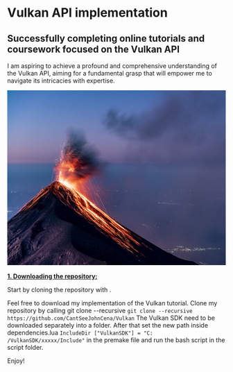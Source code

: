 # Vulkan API implementation

## Successfully completing online tutorials and coursework focused on the Vulkan API

I am aspiring to achieve a profound and comprehensive understanding of the Vulkan API, aiming for a fundamental grasp that will empower me to navigate its intricacies with expertise.

![VulkanAPI](/Resources/Branding/vulkan.png?raw=true "VulkanAPI")

<ins>**1. Downloading the repository:**</ins>

Start by cloning the repository with .

Feel free to download my implementation of the Vulkan tutorial. Clone my repository by calling git clone --recursive `git clone --recursive https://github.com/CantSeeJohnCena/Vulkan` The Vulkan SDK need to be downloaded separately into a folder. After that set the new path inside dependencies.lua `IncludeDir ["VulkanSDK"] = "C: /VulkanSDK/xxxxx/Include"` in the premake file and run the bash script in the script folder.

Enjoy!

 